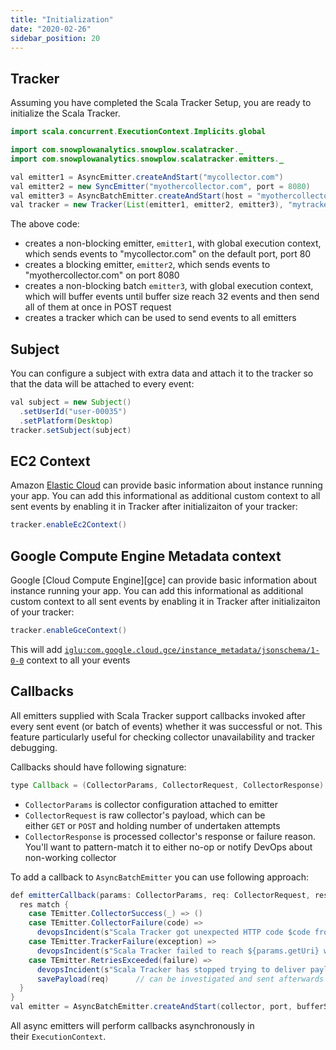 ```yaml
---
title: "Initialization"
date: "2020-02-26"
sidebar_position: 20
---
```


## Tracker

Assuming you have completed the Scala Tracker Setup, you are ready to initialize the Scala Tracker.

```java
import scala.concurrent.ExecutionContext.Implicits.global

import com.snowplowanalytics.snowplow.scalatracker._
import com.snowplowanalytics.snowplow.scalatracker.emitters._

val emitter1 = AsyncEmitter.createAndStart("mycollector.com")
val emitter2 = new SyncEmitter("myothercollector.com", port = 8080)
val emitter3 = AsyncBatchEmitter.createAndStart(host = "myothercollector.com", port = 8080, bufferSize = 32)
val tracker = new Tracker(List(emitter1, emitter2, emitter3), "mytrackername", "myapplicationid")
```

The above code:

- creates a non-blocking emitter, `emitter1`, with global execution context, which sends events to "mycollector.com" on the default port, port 80
- creates a blocking emitter, `emitter2`, which sends events to "myothercollector.com" on port 8080
- creates a non-blocking batch `emitter3`, with global execution context, which will buffer events until buffer size reach 32 events and then send all of them at once in POST request
- creates a tracker which can be used to send events to all emitters

## Subject

You can configure a subject with extra data and attach it to the tracker so that the data will be attached to every event:

```java
val subject = new Subject()
  .setUserId("user-00035")
  .setPlatform(Desktop)
tracker.setSubject(subject)
```

## EC2 Context

Amazon [Elastic Cloud](https://aws.amazon.com/ec2/) can provide basic information about instance running your app. You can add this informational as additional custom context to all sent events by enabling it in Tracker after initializaiton of your tracker:

```java
tracker.enableEc2Context()
```

## Google Compute Engine Metadata context

Google [Cloud Compute Engine][gce] can provide basic information about instance running your app. You can add this informational as additional custom context to all sent events by enabling it in Tracker after initializaiton of your tracker:

```java
tracker.enableGceContext()
```

This will add [`iglu:com.google.cloud.gce/instance_metadata/jsonschema/1-0-0`](https://github.com/snowplow/iglu-central/blob/152c90a72d5888460985ea43605afb5252180b10/schemas/com.google.cloud.gce/instance_metadata/jsonschema/1-0-0) context to all your events

## Callbacks

All emitters supplied with Scala Tracker support callbacks invoked after every sent event (or batch of events) whether it was successful or not. This feature particularly useful for checking collector unavailability and tracker debugging.

Callbacks should have following signature:

```java
type Callback = (CollectorParams, CollectorRequest, CollectorResponse) => Unit
```

- `CollectorParams` is collector configuration attached to emitter
- `CollectorRequest` is raw collector's payload, which can be either `GET` or `POST` and holding number of undertaken attempts
- `CollectorResponse` is processed collector's response or failure reason. You'll want to pattern-match it to either no-op or notify DevOps about non-working collector

To add a callback to `AsyncBatchEmitter` you can use following approach:

```java
def emitterCallback(params: CollectorParams, req: CollectorRequest, res: CollectorResponse): Unit = {
  res match {
    case TEmitter.CollectorSuccess(_) => ()
    case TEmitter.CollectorFailure(code) => 
      devopsIncident(s"Scala Tracker got unexpected HTTP code $code from ${params.getUri}")
    case TEmitter.TrackerFailure(exception) => 
      devopsIncident(s"Scala Tracker failed to reach ${params.getUri} with following exception $exception after ${req.attempt} attempt")
    case TEmitter.RetriesExceeded(failure) =>
      devopsIncident(s"Scala Tracker has stopped trying to deliver payload after following failure: $failure")
      savePayload(req)      // can be investigated and sent afterwards
  }
}
val emitter = AsyncBatchEmitter.createAndStart(collector, port, bufferSize = 32, callback = Some(emitterCallback _))
```

All async emitters will perform callbacks asynchronously in their `ExecutionContext`.

